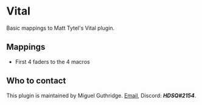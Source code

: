 
# Vital

Basic mappings to Matt Tytel's Vital plugin.

## Mappings
* First 4 faders to the 4 macros

## Who to contact
This plugin is maintained by Miguel Guthridge. [Email](mailto:hdsq@outlook.com),
Discord: ***HDSQ#2154***.
